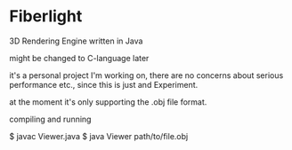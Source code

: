 # Fiberlight
3D Rendering Engine written in Java

might be changed to C-language later

it's a personal project I'm working on, there are no concerns about serious performance etc., since this is just and Experiment.

at the moment it's only supporting the .obj file format.

compiling and running

  $ javac Viewer.java
  $ java Viewer path/to/file.obj

